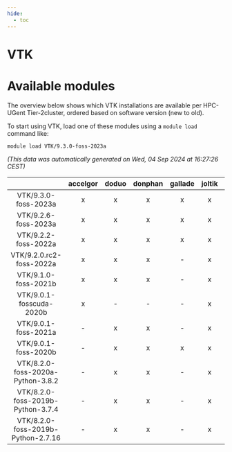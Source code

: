 ```yaml
---
hide:
  - toc
---
```


VTK
===

# Available modules


The overview below shows which VTK installations are available per HPC-UGent Tier-2cluster, ordered based on software version (new to old).

To start using VTK, load one of these modules using a `module load` command like:

```shell
module load VTK/9.3.0-foss-2023a
```

*(This data was automatically generated on Wed, 04 Sep 2024 at 16:27:26 CEST)*  

| |accelgor|doduo|donphan|gallade|joltik|shinx|skitty|
| :---: | :---: | :---: | :---: | :---: | :---: | :---: | :---: |
|VTK/9.3.0-foss-2023a|x|x|x|x|x|x|x|
|VTK/9.2.6-foss-2023a|x|x|x|x|x|x|x|
|VTK/9.2.2-foss-2022a|x|x|x|x|x|-|x|
|VTK/9.2.0.rc2-foss-2022a|x|x|x|-|x|-|x|
|VTK/9.1.0-foss-2021b|x|x|x|-|x|-|x|
|VTK/9.0.1-fosscuda-2020b|x|-|-|-|x|-|-|
|VTK/9.0.1-foss-2021a|-|x|x|-|x|-|x|
|VTK/9.0.1-foss-2020b|-|x|x|x|x|-|x|
|VTK/8.2.0-foss-2020a-Python-3.8.2|-|x|x|-|x|-|x|
|VTK/8.2.0-foss-2019b-Python-3.7.4|-|x|x|-|x|-|x|
|VTK/8.2.0-foss-2019b-Python-2.7.16|-|x|x|-|x|-|x|
